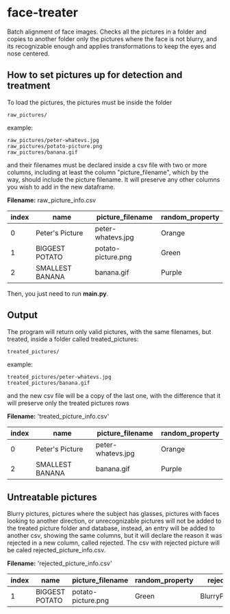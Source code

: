 # face-treater
Batch alignment of face images.
Checks all the pictures in a folder and copies to another folder only the pictures where the face is not blurry, and its recognizable enough and applies transformations to keep the eyes and nose centered.


## How to set pictures up for detection and treatment

To load the pictures, the pictures must be inside the folder
```
raw_pictures/
```
example:
```
raw_pictures/peter-whatevs.jpg
raw_pictures/potato-picture.png
raw_pictures/banana.gif
```
and their filenames must be declared inside a csv file with two or more columns, including at least the column "picture_filename", which by the way, should include the picture filename. It will preserve any other columns you wish to add in the new dataframe.

**Filename:** raw_picture_info.csv

|index|name|picture_filename|random_property|
|-----|----|----------------|---------------|
|0|Peter's Picture|peter-whatevs.jpg|Orange|
|1|BIGGEST POTATO|potato-picture.png|Green|
|2|SMALLEST BANANA|banana.gif|Purple|

Then, you just need to run **main.py**.

## Output
The program will return only valid pictures, with the same filenames, but treated, inside a folder called treated_pictures:
```
treated_pictures/
```
example:
```
treated_pictures/peter-whatevs.jpg
treated_pictures/banana.gif
```

and the new csv file will be a copy of the last one, with the difference that it will preserve only the treated pictures rows

**Filename:** 'treated_picture_info.csv'

|index|name|picture_filename|random_property|
|-----|----|----------------|---------------|
|0|Peter's Picture|peter-whatevs.jpg|Orange|
|2|SMALLEST BANANA|banana.gif|Purple|

## Untreatable pictures
Blurry pictures, pictures where the subject has glasses, pictures with faces looking to another direction, or unrecognizable pictures will not be added to the treated picture folder and database, instead, an entry will be added to another csv, showing the same columns, but it will declare the reason it was rejected in a new column, called rejected. The csv with rejected picture will be caled rejected_picture_info.csv.

**Filename:** 'rejected_picture_info.csv'

|index|name|picture_filename|random_property|rejected|
|-----|----|----------------|---------------|--------|
|1|BIGGEST POTATO|potato-picture.png|Green|BlurryPicture|
